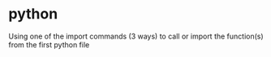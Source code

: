 # python
Using one of the import commands (3 ways) to call or import the function(s) from the first python file
